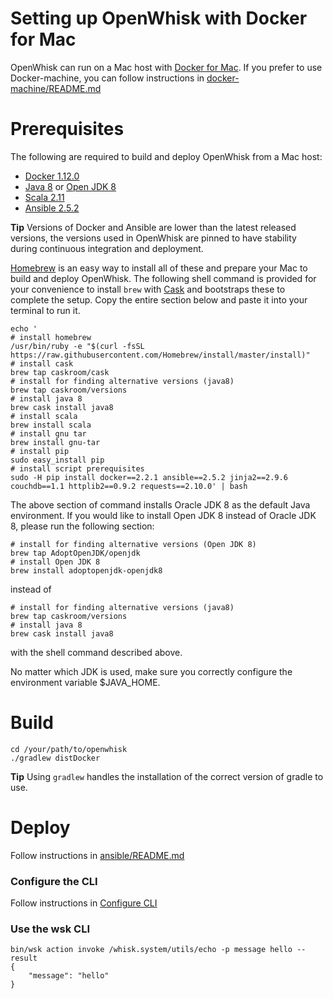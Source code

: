 <!--
#
# Licensed to the Apache Software Foundation (ASF) under one or more
# contributor license agreements.  See the NOTICE file distributed with
# this work for additional information regarding copyright ownership.
# The ASF licenses this file to You under the Apache License, Version 2.0
# (the "License"); you may not use this file except in compliance with
# the License.  You may obtain a copy of the License at
#
#     http://www.apache.org/licenses/LICENSE-2.0
#
# Unless required by applicable law or agreed to in writing, software
# distributed under the License is distributed on an "AS IS" BASIS,
# WITHOUT WARRANTIES OR CONDITIONS OF ANY KIND, either express or implied.
# See the License for the specific language governing permissions and
# limitations under the License.
#
-->

# Setting up OpenWhisk with Docker for Mac

OpenWhisk can run on a Mac host with [Docker for Mac](https://docs.docker.com/docker-for-mac/).
If you prefer to use Docker-machine, you can follow instructions in [docker-machine/README.md](docker-machine/README.md)

# Prerequisites

The following are required to build and deploy OpenWhisk from a Mac host:

- [Docker 1.12.0](https://docs.docker.com/docker-for-mac/)
- [Java 8](http://www.oracle.com/technetwork/java/javase/downloads/index.html) or [Open JDK 8](https://adoptopenjdk.net/releases.html#x64_mac)
- [Scala 2.11](http://scala-lang.org/download/)
- [Ansible 2.5.2](http://docs.ansible.com/ansible/intro_installation.html)

**Tip** Versions of Docker and Ansible are lower than the latest released versions, the versions used in OpenWhisk are pinned to have stability during continuous integration and deployment.


[Homebrew](http://brew.sh/) is an easy way to install all of these and prepare your Mac to build and deploy OpenWhisk. The following shell command is provided for your convenience to install `brew` with [Cask](https://github.com/caskroom/homebrew-cask) and bootstraps these to complete the setup. Copy the entire section below and paste it into your terminal to run it.

```
echo '
# install homebrew
/usr/bin/ruby -e "$(curl -fsSL https://raw.githubusercontent.com/Homebrew/install/master/install)"
# install cask
brew tap caskroom/cask
# install for finding alternative versions (java8)
brew tap caskroom/versions
# install java 8
brew cask install java8
# install scala
brew install scala
# install gnu tar
brew install gnu-tar
# install pip
sudo easy_install pip
# install script prerequisites
sudo -H pip install docker==2.2.1 ansible==2.5.2 jinja2==2.9.6 couchdb==1.1 httplib2==0.9.2 requests==2.10.0' | bash
```

The above section of command installs Oracle JDK 8 as the default Java environment. If you would like to install Open JDK 8 instead of Oracle JDK 8, please run the following section:

```
# install for finding alternative versions (Open JDK 8)
brew tap AdoptOpenJDK/openjdk
# install Open JDK 8
brew install adoptopenjdk-openjdk8
```

instead of

```
# install for finding alternative versions (java8)
brew tap caskroom/versions
# install java 8
brew cask install java8
```

with the shell command described above.

No matter which JDK is used, make sure you correctly configure the environment variable $JAVA_HOME.

# Build
```
cd /your/path/to/openwhisk
./gradlew distDocker
```
**Tip** Using `gradlew` handles the installation of the correct version of gradle to use.

# Deploy
Follow instructions in [ansible/README.md](../../ansible/README.md)

### Configure the CLI
Follow instructions in [Configure CLI](../../docs/cli.md)

### Use the wsk CLI
```
bin/wsk action invoke /whisk.system/utils/echo -p message hello --result
{
    "message": "hello"
}
```
